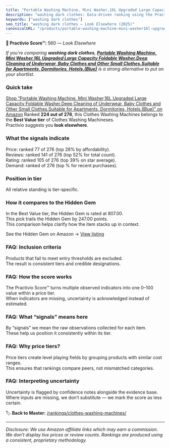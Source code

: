 ```yaml
---
title: "Portable Washing Machine, Mini Washer,16L Upgraded Large Capacity Foldable Washer.Deep Cleaning of Underwear, Baby Clothes and Other Small Clothes.Suitable for Apartments, Dormitories, Hotels.(Blue)"
description: "washing dark clothes: Data-driven ranking using the Practivio Score™. Positioned by quality, value, demand, findability, momentum."
keywords: ["washing dark clothes"]
seo_title: "washing dark clothes — Look Elsewhere (2025)"
canonicalURL: "/products/portable-washing-machine-mini-washer16l-upgraded-large-capacity-foldable-washerdeep-cleaning-of-underwear-baby-clothes-and-other-small-clothessuitable-for-apartments-dormitories-hotelsblue-B0FLQM6GP3/"
---
```


**🚫 Practivio Score™:** 560 — _Look Elsewhere_


*If you're comparing **washing dark clothes**, **[Portable Washing Machine, Mini Washer,16L Upgraded Large Capacity Foldable Washer.Deep Cleaning of Underwear, Baby Clothes and Other Small Clothes.Suitable for Apartments, Dormitories, Hotels.(Blue)](https://www.amazon.com/dp/B0FLQM6GP3?tag=practivio-20)** is a strong alternative to put on your shortlist.*
### Quick take
[Shop “Portable Washing Machine, Mini Washer,16L Upgraded Large Capacity Foldable Washer.Deep Cleaning of Underwear, Baby Clothes and Other Small Clothes.Suitable for Apartments, Dormitories, Hotels.(Blue)” on Amazon](https://www.amazon.com/dp/B0FLQM6GP3?tag=practivio-20)
Ranked **224 out of 276**, this Clothes Washing Machines belongs to the **Best Value tier** of Clothes Washing Machineses.  
Practivio suggests you **look elsewhere**.

### What the signals indicate
Price: ranked 77 of 276 (top 28% by affordability).  
Reviews: ranked 141 of 276 (top 52% for total count).  
Rating: ranked 105 of 276 (top 39% on star average).  
Demand: ranked  of 276 (top % for recent purchases).

### Position in tier
All relative standing is tier-specific.

### How it compares to the Hidden Gem
In the Best Value tier, the Hidden Gem is rated at 807.00.  
This pick trails the Hidden Gem by 247.00 points.  
This comparison helps clarify how the item stacks up in context.  

See the Hidden Gem on Amazon → [View listing](https://www.amazon.com/dp/B01N68XF0O?tag=practivio-20)

### FAQ: Inclusion criteria
Products that fail to meet entry thresholds are excluded.  
The result is consistent tiers and credible designations.

### FAQ: How the score works
The Practivio Score™ turns multiple observed indicators into one 0–100 value within a price tier.  
When indicators are missing, uncertainty is acknowledged instead of estimated.

### FAQ: What “signals” means here
By “signals” we mean the raw observations collected for each item.  
These help us position it consistently within its tier.

### FAQ: Why price tiers?
Price tiers create level playing fields by grouping products with similar cost ranges.  
This ensures that rankings compare peers, not mismatched categories.

### FAQ: Interpreting uncertainty
Uncertainty is flagged by confidence notes alongside the evidence base.  
Where inputs are missing, we don’t substitute — we mark the score as less certain.


🏷️ **Back to Master:** [/rankings/clothes-washing-machines/](/rankings/clothes-washing-machines/)

---
_Disclosure: We use Amazon affiliate links which may earn a commission. We don’t display live prices or review counts. Rankings are produced using a consistent, proprietary methodology._
